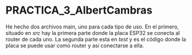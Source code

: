 # PRACTICA_3_AlbertCambras

He hecho dos archivos main, uno para cada tipo de uso. En el primero, situado en *src* hay la primera parte donde la placa ESP32 se conecta al router de cada uno.
La segunda parte esta en *test* y es el código donde la placa se puede usar como router y así conectarse a ella.
